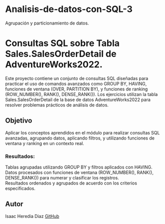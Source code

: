 # Analisis-de-datos-con-SQL-3
Agrupación y particionamiento de datos.

# Consultas SQL sobre Tabla Sales.SalesOrderDetail de AdventureWorks2022.
Este proyecto contiene un conjunto de consultas SQL diseñadas para practicar el uso de comandos avanzados como GROUP BY, HAVING, funciones de ventana (OVER, PARTITION BY), y funciones de ranking (ROW_NUMBER(), RANK(), DENSE_RANK()). 
Los ejercicios utilizan la tabla Sales.SalesOrderDetail de la base de datos AdventureWorks2022 para resolver problemas prácticos de análisis de datos.

## Objetivo
Aplicar los conceptos aprendidos en el módulo para realizar consultas SQL avanzadas, agrupando datos, aplicando filtros, y utilizando funciones de ventana y ranking en un contexto real.

### Resultados:
Tablas agrupadas utilizando GROUP BY y filtros aplicados con HAVING.                                                                              
Datos procesados con funciones de ventana (ROW_NUMBER(), RANK(), DENSE_RANK()) para numerar y clasificar los registros.                                                
Resultados ordenados y agrupados de acuerdo con los criterios especificados.                                                                                                     

## Autor
Isaac Heredia Diaz
[GitHub](https://github.com/IsaacHD86)

